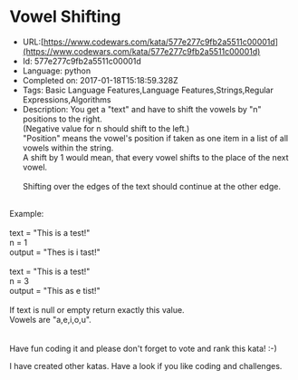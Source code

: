 # Vowel Shifting

 - URL:[https://www.codewars.com/kata/577e277c9fb2a5511c00001d](https://www.codewars.com/kata/577e277c9fb2a5511c00001d)
 - Id: 577e277c9fb2a5511c00001d
 - Language: python
 - Completed on: 2017-01-18T15:18:59.328Z
 - Tags: Basic Language Features,Language Features,Strings,Regular Expressions,Algorithms
 - Description:
You get a "text" and have to shift the vowels by "n" positions to the right.<br/>
(Negative value for n should shift to the left.)<br/>
"Position" means the vowel's position if taken as one item in a list of all vowels within the string.<br>
A shift by 1 would mean, that every vowel shifts to the place of the next vowel.<br><br>
Shifting over the edges of the text should continue at the other edge.<br/>
<br/>
Example:<br/>
<br/>
text = "This is a test!"<br/>
n = 1<br/>
output = "Thes is i tast!"<br/>
<br/>
text = "This is a test!"<br/>
n = 3<br/>
output = "This as e tist!"<br/>
<br/>
If text is null or empty return exactly this value.<br>
Vowels are "a,e,i,o,u".
<br>
<br>
<br>
Have fun coding it and please don't forget to vote and rank this kata! :-)<br>

I have created other katas. Have a look if you like coding and challenges.
